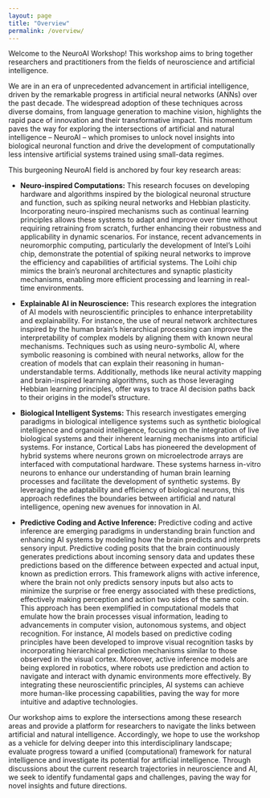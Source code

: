 ```yaml
---
layout: page
title: "Overview"
permalink: /overview/
---
```


<!-- # Overview -->

Welcome to the NeuroAI Workshop! This workshop aims to bring together researchers and practitioners from the fields of neuroscience and artificial intelligence.

We are in an era of unprecedented advancement in artificial intelligence, driven by the remarkable progress in artificial neural networks (ANNs) over the past decade. The widespread adoption of these techniques across diverse domains, from language generation to machine vision, highlights the rapid pace of innovation and their transformative impact. This momentum paves the way for exploring the intersections of artificial and natural intelligence – NeuroAI – which promises to unlock novel insights into biological neuronal function and drive the development of computationally less intensive artificial systems trained using small-data regimes.

This burgeoning NeuroAI field is anchored by four key research areas:


- **Neuro-inspired Computations:** This research focuses on developing hardware and algorithms inspired by the biological neuronal structure and function, such as spiking neural networks and Hebbian plasticity. Incorporating neuro-inspired mechanisms such as continual learning principles allows these systems to adapt and improve over time without requiring retraining from scratch, further enhancing their robustness and applicability in dynamic scenarios. For instance, recent advancements in neuromorphic computing, particularly the development of Intel’s Loihi chip, demonstrate the potential of spiking neural networks to improve the efficiency and capabilities of artificial systems. The Loihi chip mimics the brain’s neuronal architectures and synaptic plasticity mechanisms, enabling more efficient processing and learning in real-time environments.

- **Explainable AI in Neuroscience:** This research explores the integration of AI models with neuroscientific principles to enhance interpretability and explainability. For instance, the use of neural network architectures inspired by the human brain’s hierarchical processing can improve the interpretability of complex models by aligning them with known neural mechanisms. Techniques such as using neuro-symbolic AI, where symbolic reasoning is combined with neural networks, allow for the creation of models that can explain their reasoning in human-understandable terms. Additionally, methods like neural activity mapping and brain-inspired learning algorithms, such as those leveraging Hebbian learning principles, offer ways to trace AI decision paths back to their origins in the model’s structure.

- **Biological Intelligent Systems:** This research investigates emerging paradigms in biological intelligence systems such as synthetic biological intelligence and organoid intelligence, focusing on the integration of live biological systems and their inherent learning mechanisms into artificial systems. For instance, Cortical Labs has pioneered the development of hybrid systems where neurons grown on microelectrode arrays are interfaced with computational hardware. These systems harness in-vitro neurons to enhance our understanding of human brain learning processes and facilitate the development of synthetic systems. By leveraging the adaptability and efficiency of biological neurons, this approach redefines the boundaries between artificial and natural intelligence, opening new avenues for innovation in AI.

- **Predictive Coding and Active Inference:** Predictive coding and active inference are emerging paradigms in understanding brain function and enhancing AI systems by modeling how the brain predicts and interprets sensory input. Predictive coding posits that the brain continuously generates predictions about incoming sensory data and updates these predictions based on the difference between expected and actual input, known as prediction errors. This framework aligns with active inference, where the brain not only predicts sensory inputs but also acts to minimize the surprise or free energy associated with these predictions, effectively making perception and action two sides of the same coin. This approach has been exemplified in computational models that emulate how the brain processes visual information, leading to advancements in computer vision, autonomous systems, and object recognition. For instance, AI models based on predictive coding principles have been developed to improve visual recognition tasks by incorporating hierarchical prediction mechanisms similar to those observed in the visual cortex. Moreover, active inference models are being explored in robotics, where robots use prediction and action to navigate and interact with dynamic environments more effectively. By integrating these neuroscientific principles, AI systems can achieve more human-like processing capabilities, paving the way for more intuitive and adaptive technologies.

Our workshop aims to explore the intersections among these research areas and provide a platform for researchers to navigate the links between artificial and natural intelligence. Accordingly, we hope to use the workshop as a vehicle for delving deeper into this interdisciplinary landscape; evaluate progress toward a unified (computational) framework for natural intelligence and investigate its potential for artificial intelligence. Through discussions about the current research trajectories in neuroscience and AI, we seek to identify fundamental gaps and challenges, paving the way for novel insights and future directions.


